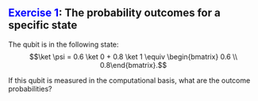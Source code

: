 ## <span style="color:blue">Exercise 1</span>: The probability outcomes for a specific state

The qubit is in the following state:
$$\ket \psi = 0.6 \ket 0 + 0.8 \ket 1 \equiv \begin{bmatrix} 0.6 \\ 0.8\end{bmatrix}.$$

If this qubit is measured in the computational basis, what are the outcome probabilities?
